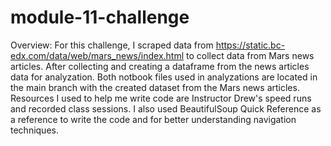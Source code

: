 # module-11-challenge



Overview: For this challenge, I scraped data from https://static.bc-edx.com/data/web/mars_news/index.html to collect data from Mars news articles. After collecting and creating a dataframe from the news articles data for analyzation. Both notbook files used in analyzations are located in the main branch with the created dataset from the Mars news articles. Resources I used to help me write code are Instructor Drew's speed runs and recorded class sessions. I also used BeautifulSoup Quick Reference as a reference to write the code and for better understanding navigation techniques.
